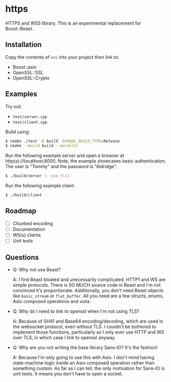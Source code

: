 # https
HTTPS and WSS library.
This is an experimental replacement for Boost::Beast.

## Installation

Copy the contents of `src` into your project then link to:
- Boost::asio
- OpenSSL::SSL
- OpenSSL::Crypto 

## Examples

Try out:
- `test/server.cpp`
- `test/client.cpp`

Build using:

```bash
$ cmake ./test -B build -DCMAKE_BUILD_TYPE=Release
$ cmake --build build --parallel
```

Run the following example server and open a browser at http(s)://localhost:8000. Note, the example showcases basic authentication. The user is "Tommy" and the password is "Aldridge".

```bash
$ ./build/server [--use_tls]
```

Run the following example client:

```bash
$ ./build/client
``` 

## Roadmap
- [ ] Chunked encoding
- [ ] Documentation
- [ ] WS(s) clients
- [ ] Unit tests

## Questions

- Q: Why not use Beast?

  A: I find Beast bloated and unecessarily complicated. HTTP1 and WS are simple protocols. There is SO MUCH source code in Beast and I'm not convinced it's proportionate. Additionally, you don't need Beast objects like `basic_stream` or `flat_buffer`. All you need are a few structs, enums, Asio composed operations and voila.

- Q: Why do I need to link to openssl when I'm not using TLS?

  A: Because of SHA1 and Base64 encoding/decoding, which are used in the websocket protocol, even without TLS. I couldn't be bothered to implement those functions, particularly as I only ever use HTTP and WS over TLS, in which case I link to openssl anyway.

- Q: Why are you not writing the base library Sans-IO? It's the fashion!

  A: Because I'm only going to use this with Asio. I don't mind having state-machine logic inside an Asio composed operation rather than something custom. As far as I can tell, the only motivation for Sans-IO is unit tests. It means you don't have to open a socket.